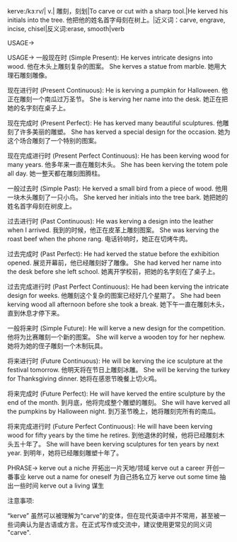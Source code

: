 kerve:/kɜːrv/| v.| 雕刻，刻划|To carve or cut with a sharp tool.|He kerved his initials into the tree. 他把他的姓名首字母刻在树上。|近义词：carve, engrave, incise, chisel|反义词:erase, smooth|verb

USAGE->

USAGE->
一般现在时 (Simple Present):
He kerves intricate designs into wood. 他在木头上雕刻复杂的图案。
She kerves a statue from marble. 她用大理石雕刻雕像。


现在进行时 (Present Continuous):
He is kerving a pumpkin for Halloween. 他正在雕刻一个南瓜过万圣节。
She is kerving her name into the desk. 她正在把她的名字刻在桌子上。


现在完成时 (Present Perfect):
He has kerved many beautiful sculptures. 他雕刻了许多美丽的雕塑。
She has kerved a special design for the occasion. 她为这个场合雕刻了一个特别的图案。


现在完成进行时 (Present Perfect Continuous):
He has been kerving wood for many years. 他多年来一直在雕刻木头。
She has been kerving the totem pole all day. 她一整天都在雕刻图腾柱。


一般过去时 (Simple Past):
He kerved a small bird from a piece of wood. 他用一块木头雕刻了一只小鸟。
She kerved her initials into the tree bark. 她把她的姓名首字母刻在树皮上。


过去进行时 (Past Continuous):
He was kerving a design into the leather when I arrived. 我到的时候，他正在皮革上雕刻图案。
She was kerving the roast beef when the phone rang. 电话铃响时，她正在切烤牛肉。


过去完成时 (Past Perfect):
He had kerved the statue before the exhibition opened. 展览开幕前，他已经雕刻好了雕像。
She had kerved her name into the desk before she left school. 她离开学校前，把她的名字刻在了桌子上。


过去完成进行时 (Past Perfect Continuous):
He had been kerving the intricate design for weeks. 他雕刻这个复杂的图案已经好几个星期了。
She had been kerving wood all afternoon before she took a break. 她下午一直在雕刻木头，直到休息才停下来。


一般将来时 (Simple Future):
He will kerve a new design for the competition. 他将为比赛雕刻一个新的图案。
She will kerve a wooden toy for her nephew. 她将为她的侄子雕刻一个木制玩具。


将来进行时 (Future Continuous):
He will be kerving the ice sculpture at the festival tomorrow. 他明天将在节日上雕刻冰雕。
She will be kerving the turkey for Thanksgiving dinner. 她将在感恩节晚餐上切火鸡。


将来完成时 (Future Perfect):
He will have kerved the entire sculpture by the end of the month. 到月底，他将完成整个雕塑的雕刻。
She will have kerved all the pumpkins by Halloween night. 到万圣节晚上，她将雕刻完所有的南瓜。


将来完成进行时 (Future Perfect Continuous):
He will have been kerving wood for fifty years by the time he retires. 到他退休的时候，他将已经雕刻木头五十年了。
She will have been kerving sculptures for ten years by next year. 到明年，她将已经雕刻雕塑十年了。



PHRASE->
kerve out a niche  开拓出一片天地/领域
kerve out a career  开创一番事业
kerve out a name for oneself  为自己扬名立万
kerve out some time  抽出一些时间
kerve out a living  谋生


注意事项:

“kerve” 虽然可以被理解为“carve”的变体，但在现代英语中并不常用，甚至被一些词典认为是古语或方言。在正式写作或交流中，建议使用更常见的同义词 "carve".
